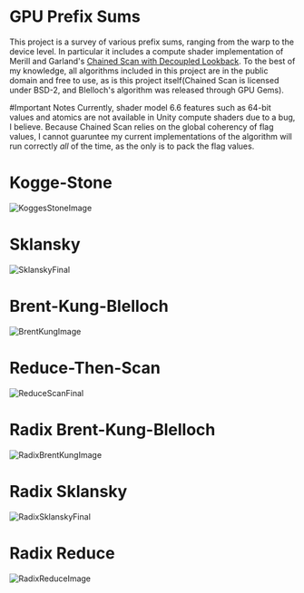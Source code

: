 # GPU Prefix Sums

This project is a survey of various prefix sums, ranging from the warp to the device level. In particular it includes a compute shader implementation of Merill and Garland's [Chained Scan with Decoupled Lookback](https://research.nvidia.com/publication/2016-03_single-pass-parallel-prefix-scan-decoupled-look-back). To the best of my knowledge, all algorithms included in this project are in the public domain and free to use, as is this project itself(Chained Scan is licensed under BSD-2, and Blelloch's algorithm was released through GPU Gems). 

#Important Notes
Currently, shader model 6.6 features such as 64-bit values and atomics are not available in Unity compute shaders due to a bug, I believe. Because Chained Scan relies on the global coherency of flag values, I cannot guaruntee my current implementations of the algorithm will run correctly *all* of the time, as the only is to pack the flag values.

# Kogge-Stone
![KoggesStoneImage](https://user-images.githubusercontent.com/68340554/224911618-6f54231c-251f-4321-93ec-b244a0af49f7.png)

# Sklansky
![SklanskyFinal](https://user-images.githubusercontent.com/68340554/224912079-b1580955-b702-45f9-887a-7c1003825bf9.png)

# Brent-Kung-Blelloch
![BrentKungImage](https://user-images.githubusercontent.com/68340554/224912128-73301be2-0bba-4146-8e20-2f1f3bc7c549.png)

# Reduce-Then-Scan
![ReduceScanFinal](https://user-images.githubusercontent.com/68340554/224912530-2e1f2851-f531-4271-8246-d13983ccb584.png)

# Radix Brent-Kung-Blelloch
![RadixBrentKungImage](https://user-images.githubusercontent.com/68340554/224912635-88550d08-f2c2-4c97-b8a2-8fcebc939d41.png)

# Radix Sklansky
![RadixSklanskyFinal](https://user-images.githubusercontent.com/68340554/224912704-97d6eacf-9f33-4ac1-ab12-ad89e92cec51.png)

# Radix Reduce
![RadixReduceImage](https://user-images.githubusercontent.com/68340554/224912791-5fa3743e-df00-49e7-8d37-028b73bba211.png)
